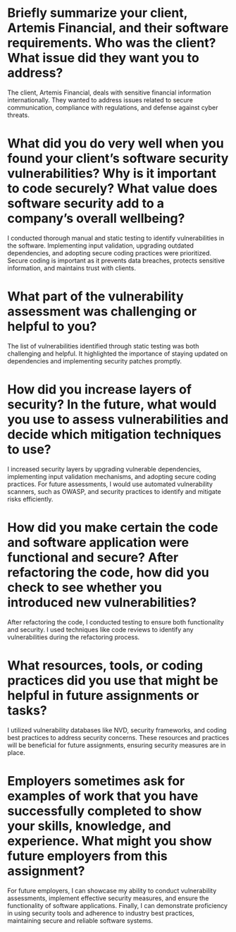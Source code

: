 # Briefly summarize your client, Artemis Financial, and their software requirements. Who was the client? What issue did they want you to address? 

The client, Artemis Financial, deals with sensitive financial information internationally. They wanted to address issues related to secure communication, compliance with regulations, and defense against cyber threats. 

# What did you do very well when you found your client’s software security vulnerabilities? Why is it important to code securely? What value does software security add to a company’s overall wellbeing? 

I conducted thorough manual and static testing to identify vulnerabilities in the software. Implementing input validation, upgrading outdated dependencies, and adopting secure coding practices were prioritized. Secure coding is important as it prevents data breaches, protects sensitive information, and maintains trust with clients. 

# What part of the vulnerability assessment was challenging or helpful to you? 

The list of vulnerabilities identified through static testing was both challenging and helpful. It highlighted the importance of staying updated on dependencies and implementing security patches promptly. 

# How did you increase layers of security? In the future, what would you use to assess vulnerabilities and decide which mitigation techniques to use? 

I increased security layers by upgrading vulnerable dependencies, implementing input validation mechanisms, and adopting secure coding practices. For future assessments, I would use automated vulnerability scanners, such as OWASP, and security practices to identify and mitigate risks efficiently. 

# How did you make certain the code and software application were functional and secure? After refactoring the code, how did you check to see whether you introduced new vulnerabilities? 

After refactoring the code, I conducted testing to ensure both functionality and security. I used techniques like code reviews to identify any vulnerabilities during the refactoring process. 

# What resources, tools, or coding practices did you use that might be helpful in future assignments or tasks? 

I utilized vulnerability databases like NVD, security frameworks, and coding best practices to address security concerns. These resources and practices will be beneficial for future assignments, ensuring security measures are in place. 

# Employers sometimes ask for examples of work that you have successfully completed to show your skills, knowledge, and experience. What might you show future employers from this assignment? 

For future employers, I can showcase my ability to conduct vulnerability assessments, implement effective security measures, and ensure the functionality of software applications. Finally, I can demonstrate proficiency in using security tools and adherence to industry best practices, maintaining secure and reliable software systems. 

 
